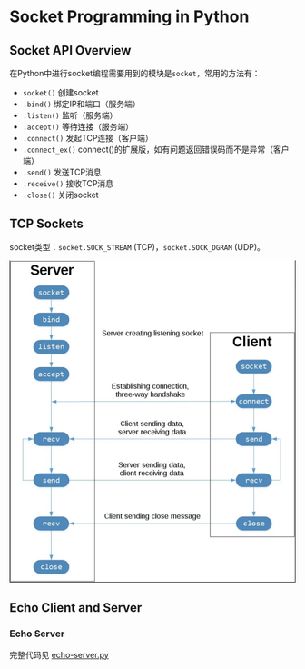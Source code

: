 # Socket Programming in Python

## Socket API Overview
在Python中进行socket编程需要用到的模块是`socket`，常用的方法有：
- `socket()` 创建socket
- `.bind()` 绑定IP和端口（服务端）
- `.listen()` 监听（服务端）
- `.accept()` 等待连接（服务端）
- `.connect()` 发起TCP连接（客户端）
- `.connect_ex()` connect()的扩展版，如有问题返回错误码而不是异常（客户端）
- `.send()` 发送TCP消息
- `.receive()` 接收TCP消息
- `.close()` 关闭socket

## TCP Sockets
socket类型：`socket.SOCK_STREAM` (TCP)，`socket.SOCK_DGRAM` (UDP)。

![ TCP Socket Flow ](./imgs/tcp_socket.png)

## Echo Client and Server

### Echo Server
完整代码见 [echo-server.py](scripts/echo-server.py)
